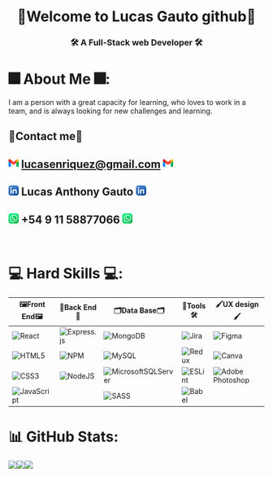 <h1 align="center">👋Welcome to Lucas Gauto github👋</h1>
<h3 align="center">🛠️ A Full-Stack web Developer 🛠️</h3>


# 🎆 About Me 🎆:
  I am a person with a great capacity for learning, who loves to work in a team, and is always looking for new challenges and learning.<br>


## 📩Contact me📩

## <img src="./Img/Gmail.png" alt="Gmail image"> lucasenriquez@gmail.com <img src="./Img/Gmail.png" alt="Gmail image">
## <img src="./Img/Linkedin.png" alt="LinkedIn image"> Lucas Anthony Gauto <img src="./Img/Linkedin.png" alt="LinkedIn image">  
## <img src="./Img/whatsapp.png" alt="Whatsapp image"> +54 9 11 58877066 <img src="./Img/whatsapp.png" alt="Whatsapp image">
   <br/>

# 💻 Hard Skills 💻:

|🖼️Front End🖼️|🎨Back End🎨|🗂️Data Base🗂️|🔧Tools🛠️|🖌️UX design🖌️|
|--------------|-------------|--------------|----------|--------------|
|![React](https://img.shields.io/badge/react-%2320232a.svg?style=for-the-badge&logo=react&logoColor=%2361DAFB)|![Express.js](https://img.shields.io/badge/express.js-%23404d59.svg?style=for-the-badge&logo=express&logoColor=%2361DAFB)|![MongoDB](https://img.shields.io/badge/MongoDB-%234ea94b.svg?style=for-the-badge&logo=mongodb&logoColor=white)|![Jira](https://img.shields.io/badge/jira-%230A0FFF.svg?style=for-the-badge&logo=jira&logoColor=white) |![Figma](https://img.shields.io/badge/figma-%23F24E1E.svg?style=for-the-badge&logo=figma&logoColor=white)|
![HTML5](https://img.shields.io/badge/html5-%23E34F26.svg?style=for-the-badge&logo=html5&logoColor=white)|![NPM](https://img.shields.io/badge/NPM-%23000000.svg?style=for-the-badge&logo=npm&logoColor=white) |![MySQL](https://img.shields.io/badge/mysql-%2300f.svg?style=for-the-badge&logo=mysql&logoColor=white)|![Redux](https://img.shields.io/badge/redux-%23593d88.svg?style=for-the-badge&logo=redux&logoColor=white) |![Canva](https://img.shields.io/badge/Canva-%2300C4CC.svg?style=for-the-badge&logo=Canva&logoColor=white)|
![CSS3](https://img.shields.io/badge/css3-%231572B6.svg?style=for-the-badge&logo=css3&logoColor=white)|![NodeJS](https://img.shields.io/badge/node.js-6DA55F?style=for-the-badge&logo=node.js&logoColor=white)|![MicrosoftSQLServer](https://img.shields.io/badge/Microsoft%20SQL%20Sever-CC2927?style=for-the-badge&logo=microsoft%20sql%20server&logoColor=white)|![ESLint](https://img.shields.io/badge/ESLint-4B3263?style=for-the-badge&logo=eslint&logoColor=white)|![Adobe Photoshop](https://img.shields.io/badge/adobephotoshop-%2331A8FF.svg?style=for-the-badge&logo=adobephotoshop&logoColor=white)|
![JavaScript](https://img.shields.io/badge/javascript-%23323330.svg?style=for-the-badge&logo=javascript&logoColor=%23F7DF1E) ||![SASS](https://img.shields.io/badge/SASS-hotpink.svg?style=for-the-badge&logo=SASS&logoColor=white)|![Babel](https://img.shields.io/badge/Babel-F9DC3e?style=for-the-badge&logo=babel&logoColor=black) |




# 📊 GitHub Stats:

![](https://github-readme-stats.vercel.app/api?username=LucasAnthonyGauto&theme=dark&hide_border=false&include_all_commits=true&count_private=true)![](https://github-readme-streak-stats.herokuapp.com/?user=LucasAnthonyGauto&theme=dark&hide_border=false)![](https://github-readme-stats.vercel.app/api/top-langs/?username=LucasAnthonyGauto&theme=dark&hide_border=false&include_all_commits=true&count_private=true&layout=compact)

